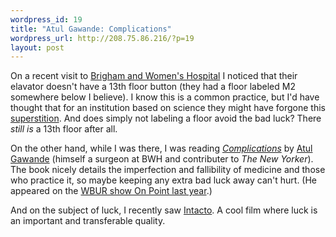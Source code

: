 ```yaml
--- 
wordpress_id: 19
title: "Atul Gawande: Complications"
wordpress_url: http://208.75.86.216/?p=19
layout: post
---
```

On a recent visit to <a href="http://www.brighamandwomens.org">Brigham and Women's Hospital</a> I noticed that their elavator doesn't have a 13th floor button (they had a floor labeled M2 somewhere below I believe). I know this is a common practice, but I'd have thought that for an institution based on science they might have forgone this <a href="http://www.everything2.com/index.pl?node=The%20Thirteenth%20Floor">superstition</a>. And does simply not labeling a floor avoid the bad luck? There <i>still is</i> a 13th floor after all.

On the other hand, while I was there, I was reading <a href="http://www.amazon.com/exec/obidos/ASIN/0312421702/mikechampion/"><i>Complications</i></a> by <a href="http://www.theatlantic.com/unbound/interviews/int2002-05-01.htm">Atul Gawande</a> (himself a surgeon at BWH and contributer to <i>The New Yorker</i>). The book nicely details the imperfection and fallibility of medicine and those who practice it, so maybe keeping any extra bad luck away can't hurt. (He appeared on the <a href="http://www.onpointradio.org/shows/2002/04/20020429_b_main.asp">WBUR show On Point last year</a>.)

And on the subject of luck, I recently saw <a href="http://us.imdb.com/Title?0220580">Intacto</a>. A cool film where luck is an important and transferable quality.
